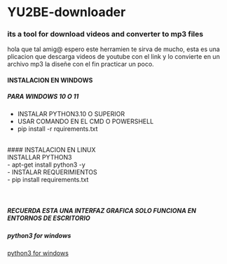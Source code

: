 # YU2BE-downloader
<h3>its a tool for download videos and converter to mp3 files</h3>

hola que tal amig@ espero este herramien te sirva de mucho,
esta es una plicacion que descarga videos de youtube con el link y 
lo convierte en un archivo mp3 la diseñe con el fin practicar un poco.

#### INSTALACION EN WINDOWS

##### PARA WINDOWS 10 O 11<br>
- INSTALAR PYTHON3.10 O SUPERIOR<br>
- USAR COMANDO EN EL CMD O POWERSHELL<br>
- pip install -r rquirements.txt<br>
<br>
#### INSTALACION EN LINUX<br>
INSTALLAR PYTHON3<br>
- apt-get install python3 -y<br>
- INSTALAR REQUERIMIENTOS<br>
- pip install requirements.txt<br>
<br>
<br>


##### RECUERDA ESTA UNA INTERFAZ GRAFICA SOLO FUNCIONA EN ENTORNOS DE ESCRITORIO

##### python3 for windows
[python3 for windows](https://www.python.org/downloads/ "python3 for windows")
